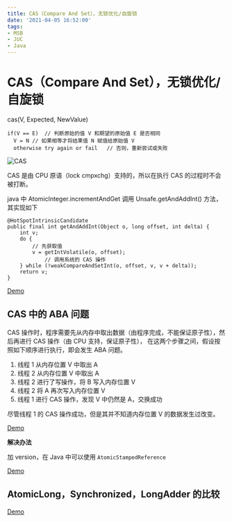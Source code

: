 ```yaml
---
title: CAS（Compare And Set），无锁优化/自旋锁
date: '2021-04-05 16:52:00'
tags:
- MSB
- JUC
- Java
---
```

# CAS（Compare And Set），无锁优化/自旋锁

cas(V, Expected, NewValue)
```
if(V == E)  // 判断原始的值 V 和期望的原始值 E 是否相同
  V = N // 如果相等才将结果值 N 赋值给原始值 V
  otherwise try again or fail   // 否则，重新尝试或失败
```

![CAS](https://gitee.com/swang-harbin/pic-bed/raw/master/images/2021/20210405170047.png)

CAS 是由 CPU 原语（lock cmpxchg）支持的，所以在执行 CAS 的过程时不会被打断。

java 中 AtomicInteger.incrementAndGet 调用 Unsafe.getAndAddInt() 方法，其实现如下

```
@HotSpotIntrinsicCandidate
public final int getAndAddInt(Object o, long offset, int delta) {
    int v;
    do {
        // 先获取值
        v = getIntVolatile(o, offset);
            // 调用系统的 CAS 操作
    } while (!weakCompareAndSetInt(o, offset, v, v + delta));
    return v;
}
```
[Demo](/src/main/java/我爱你/王硕/c007_casandatomic/D01_AtomicInteger.java)

## CAS 中的 ABA 问题

CAS 操作时，程序需要先从内存中取出数据（由程序完成，不能保证原子性），然后再进行 CAS 操作（由 CPU 支持，保证原子性），
在这两个步骤之间，假设按照如下顺序进行执行，即会发生 ABA 问题。

1. 线程 1 从内存位置 V 中取出 A
2. 线程 2 从内存位置 V 中取出 A
3. 线程 2 进行了写操作，将 B 写入内存位置 V
4. 线程 2 将 A 再次写入内存位置 V
5. 线程 1 进行 CAS 操作，发现 V 中仍然是 A，交换成功

尽管线程 1 的 CAS 操作成功，但是其并不知道内存位置 V 的数据发生过改变。

[Demo](/src/main/java/我爱你/王硕/c007_casandatomic/D02_ABA.java)

**解决办法**

加 version，在 Java 中可以使用 `AtomicStampedReference`

[Demo](/src/main/java/我爱你/王硕/c007_casandatomic/D03_AtomicStampedReference.java)

## AtomicLong，Synchronized，LongAdder 的比较

[Demo](/src/main/java/我爱你/王硕/c007_casandatomic/D04_AtomicLongVsSynchronizedVsLongAdder.java)

